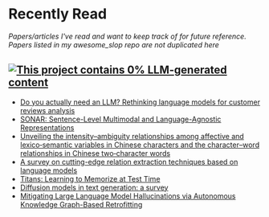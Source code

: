 # Recently Read

*Papers/articles I've read and want to keep track of for future reference. Papers listed in my awesome_slop repo are not duplicated here*

[![This project contains 0% LLM-generated content](https://brainmade.org/88x31-dark.png)](https://brainmade.org/)
----

- [Do you actually need an LLM? Rethinking language models for customer reviews analysis](https://link.springer.com/article/10.1007/s10462-025-11308-5)
- [SONAR: Sentence-Level Multimodal and Language-Agnostic Representations](https://ai.meta.com/research/publications/sonar-sentence-level-multimodal-and-language-agnostic-representations/)
- [Unveiling the intensity–ambiguity relationships among affective and lexico‑semantic variables in Chinese characters and the character–word relationships in Chinese two‑character words](https://link.springer.com/article/10.3758/s13428-025-02753-9)
- [A survey on cutting-edge relation extraction techniques based on language models](https://link.springer.com/article/10.1007/s10462-025-11280-0)
- [Titans: Learning to Memorize at Test Time](https://arxiv.org/abs/2501.00663)
- [Diffusion models in text generation: a survey](https://pmc.ncbi.nlm.nih.gov/articles/PMC10909201/)
- [Mitigating Large Language Model Hallucinations via Autonomous Knowledge Graph-Based Retrofitting](https://ojs.aaai.org/index.php/AAAI/article/view/29770)
